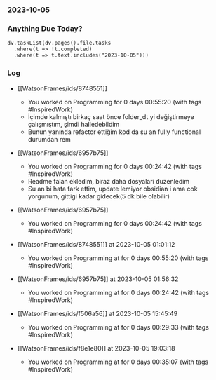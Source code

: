 ### 2023-10-05

### Anything Due Today?
```dataviewjs
dv.taskList(dv.pages().file.tasks 
  .where(t => !t.completed)
  .where(t => t.text.includes("2023-10-05")))
```
### Log

- [[WatsonFrames/ids/8748551]]
     - You worked on Programming for 0 days 00:55:20 (with tags #InspiredWork)
	 - İçimde kalmıştı birkaç saat önce folder_dt yi değiştirmeye çalışmıştım, şimdi halledebildim
	 - Bunun yanında refactor ettiğim kod da şu an fully functional durumdan rem


- [[WatsonFrames/ids/6957b75]]
     - You worked on Programming for 0 days 00:24:42 (with tags #InspiredWork)
	 - Readme falan ekledim, biraz daha dosyalari duzenledim
	 - Su an bi hata fark ettim, update lemiyor obsidian i ama cok yorgunum, gittigi kadar gidecek(5 dk bile olabilir)

- [[WatsonFrames/ids/6957b75]]
     - You worked on Programming for 0 days 00:24:42 (with tags #InspiredWork)

- [[WatsonFrames/ids/8748551]] at 2023-10-05 01:01:12
    - You worked on Programming at for 0 days 00:55:20 (with tags #InspiredWork) 

- [[WatsonFrames/ids/6957b75]] at 2023-10-05 01:56:32
    - You worked on Programming at for 0 days 00:24:42 (with tags #InspiredWork) 

- [[WatsonFrames/ids/f506a56]] at 2023-10-05 15:45:49
    - You worked on Programming at for 0 days 00:29:33 (with tags #InspiredWork) 

- [[WatsonFrames/ids/f8e1e80]] at 2023-10-05 19:03:18
    - You worked on Programming at for 0 days 00:35:07 (with tags #InspiredWork) 
